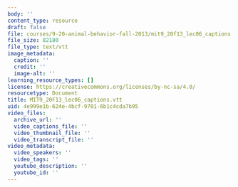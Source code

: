```yaml
---
body: ''
content_type: resource
draft: false
file: courses/9-20-animal-behavior-fall-2013/mit9_20f13_lec06_captions.vtt
file_size: 82180
file_type: text/vtt
image_metadata:
  caption: ''
  credit: ''
  image-alt: ''
learning_resource_types: []
license: https://creativecommons.org/licenses/by-nc-sa/4.0/
resourcetype: Document
title: MIT9_20F13_lec06_captions.vtt
uid: 4e999e1b-624e-4bcf-9701-6b1c4cda7b95
video_files:
  archive_url: ''
  video_captions_file: ''
  video_thumbnail_file: ''
  video_transcript_file: ''
video_metadata:
  video_speakers: ''
  video_tags: ''
  youtube_description: ''
  youtube_id: ''
---
```

